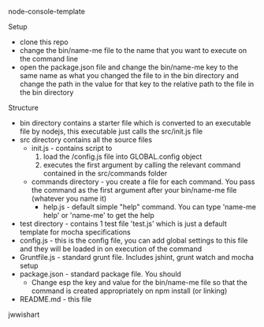 node-console-template

Setup

- clone this repo
- change the bin/name-me file to the name that you want to execute on the command line
- open the package.json file and change the bin/name-me key to the same name as 
  what you changed the file to in the bin directory and change the path in the value 
  for that key to the relative path to the file in the bin directory

Structure

- bin directory contains a starter file which is converted to an executable file
  by nodejs, this executable just calls the src/init.js file
- src directory contains all the source files
	- init.js - contains script to 
		1. load the /config.js file into GLOBAL.config object
		2. executes the first argument by calling the relevant
		   command contained in the src/commands folder
	- commands directory - you create a file for each
	  command. You pass the command as the first argument
	  after your bin/name-me file (whatever you name it)
		- help.js - default simple "help" command. You can
		  type 'name-me help' or 'name-me' to get the help
- test directory - contains 1 test file 'test.js' which
  is just a default template for mocha specifications
- config.js - this is the config file, you can add global
  settings to this file and they will be loaded in
  on execution of the command
- Gruntfile.js - standard grunt file. Includes jshint,
  grunt watch and mocha setup
- package.json - standard package file. You should
	- Change esp the key and value for the bin/name-me file
	  so that the command is created appropriately on
	  npm install (or linking)
- README.md - this file

jwwishart